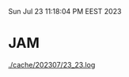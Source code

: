 Sun Jul 23 11:18:04 PM EEST 2023
# JAM
<a href='./cache/202307/23_23.log'>./cache/202307/23_23.log</a>
